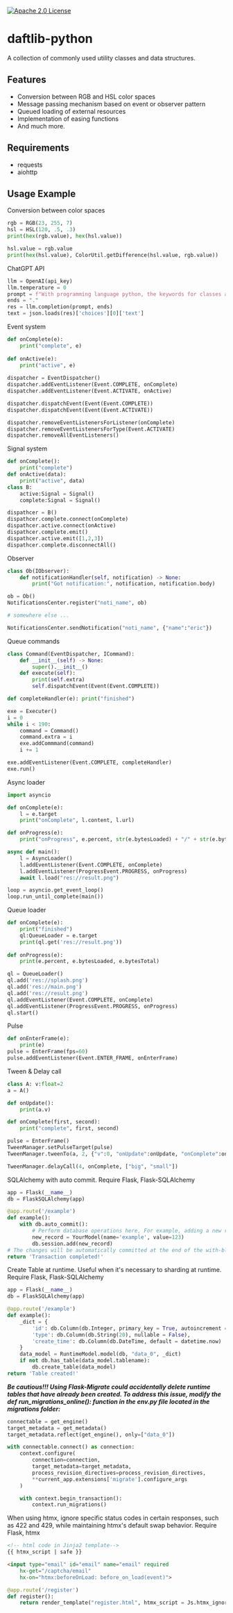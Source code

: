 [![Apache 2.0 License](https://img.shields.io/badge/license-Apache-blue.svg?style=flat)](LICENSE.md)

# daftlib-python
A collection of commonly used utility classes and data structures.

## Features
- Conversion between RGB and HSL color spaces
- Message passing mechanism based on event or observer pattern
- Queued loading of external resources
- Implementation of easing functions
- And much more.

## Requirements
- requests
- aiohttp

## Usage Example
Conversion between color spaces
```python
rgb = RGB(23, 255, 7)
hsl = HSL(120, .5, .3)
print(hex(rgb.value), hex(hsl.value))

hsl.value = rgb.value
print(hex(hsl.value), ColorUtil.getDifference(hsl.value, rgb.value))
```

ChatGPT API
```python
llm = OpenAI(api_key)
llm.temperature = 0
prompt = f"With programming language python, the keywords for classes and methods are [class, def], with programming language {target_lang}, the keywords for classes and methods are"
ends = "."
res = llm.completion(prompt, ends)
text = json.loads(res)['choices'][0]['text']
```

Event system
```python
def onComplete(e):
    print("complete", e)
    
def onActive(e):
    print("active", e)
    
dispatcher = EventDispatcher()
dispatcher.addEventListener(Event.COMPLETE, onComplete)
dispatcher.addEventListener(Event.ACTIVATE, onActive)

dispatcher.dispatchEvent(Event(Event.COMPLETE))
dispatcher.dispatchEvent(Event(Event.ACTIVATE))

dispatcher.removeEventListenersForListener(onComplete)
dispatcher.removeEventListenersForType(Event.ACTIVATE)
dispatcher.removeAllEventListeners()
```

Signal system
```python
def onComplete():
    print("complete")
def onActive(data):
    print("active", data)
class B:
    active:Signal = Signal()
    complete:Signal = Signal()

dispathcer = B()
dispathcer.complete.connect(onComplete)
dispathcer.active.connect(onActive)
dispathcer.complete.emit()
dispathcer.active.emit([1,2,3])
dispathcer.complete.disconnectAll()
```

Observer
```python
class Ob(IObserver):
    def notificationHandler(self, notification) -> None:
        print("Got notification:", notification, notification.body)

ob = Ob()
NotificationsCenter.register("noti_name", ob)

# somewhere else ...

NotificationsCenter.sendNotification("noti_name", {"name":"eric"})
```

Queue commands
```python
class Command(EventDispatcher, ICommand):
    def __init__(self) -> None:
        super().__init__()
    def execute(self):
        print(self.extra)
        self.dispatchEvent(Event(Event.COMPLETE))

def completeHandler(e): print("finished")

exe = Executer()
i = 0
while i < 190:
    command = Command()
    command.extra = i
    exe.addCommmand(command)
    i += 1

exe.addEventListener(Event.COMPLETE, completeHandler)
exe.run()
```

Async loader
```python
import asyncio

def onComplete(e):
    l = e.target
    print("onComplete", l.content, l.url)

def onProgress(e):
    print("onProgress", e.percent, str(e.bytesLoaded) + "/" + str(e.bytesTotal))

async def main():
    l = AsyncLoader()
    l.addEventListener(Event.COMPLETE, onComplete)
    l.addEventListener(ProgressEvent.PROGRESS, onProgress)
    await l.load("res://result.png")

loop = asyncio.get_event_loop()
loop.run_until_complete(main())
```

Queue loader
```python
def onComplete(e):
    print("finished")
    ql:QueueLoader = e.target
    print(ql.get('res://result.png'))
   
def onProgress(e):
    print(e.percent, e.bytesLoaded, e.bytesTotal)

ql = QueueLoader()
ql.add('res://splash.png')
ql.add('res://main.png')
ql.add('res://result.png')
ql.addEventListener(Event.COMPLETE, onComplete)
ql.addEventListener(ProgressEvent.PROGRESS, onProgress)
ql.start()
```

Pulse
```python
def onEnterFrame(e):
    print(e)
pulse = EnterFrame(fps=60)
pulse.addEventListener(Event.ENTER_FRAME, onEnterFrame)
```

Tween & Delay call
```python
class A: v:float=2
a = A()

def onUpdate():
    print(a.v)

def onComplete(first, second):
    print("complete", first, second)

pulse = EnterFrame()
TweenManager.setPulseTarget(pulse)
TweenManager.tweenTo(a, 2, {"v":0, "onUpdate":onUpdate, "onComplete":onComplete, "onCompleteParams":[1024, 2048], "ease":Easing.backEaseInOut})

TweenManager.delayCall(4, onComplete, ["big", "small"])
```

SQLAlchemy with auto commit. Require Flask, Flask-SQLAlchemy
```python
app = Flask(__name__)
db = FlaskSQLAlchemy(app)

@app.route('/example')
def example():
    with db.auto_commit():
        # Perform database operations here, For example, adding a new record:
        new_record = YourModel(name='example', value=123)
        db.session.add(new_record)
# The changes will be automatically committed at the end of the with-block if no exceptions occurred.
return 'Transaction completed!'
```

Create Table at runtime. Useful when it's necessary to sharding at runtime. Require Flask, Flask-SQLAlchemy
```python
app = Flask(__name__)
db = FlaskSQLAlchemy(app)

@app.route('/example')
def example():
    _dict = {
        'id': db.Column(db.Integer, primary_key = True, autoincrement = True),
        'type': db.Column(db.String(20), nullable = False),
        'create_time': db.Column(db.DateTime, default = datetime.now)
    }
    data_model = RuntimeModel.model(db, "data_0", _dict)
    if not db.has_table(data_model.tablename):
        db.create_table(data_model)
return 'Table created!'
```
***Be cautious!!! Using Flask-Migrate could accidentally delete runtime tables that have already been created. To address this issue, modify the def run_migrations_online(): function in the env.py file located in the migrations folder:***
```python
connectable = get_engine()
target_metadata = get_metadata()
target_metadata.reflect(get_engine(), only=["data_0"])

with connectable.connect() as connection:
    context.configure(
        connection=connection,
        target_metadata=target_metadata,
        process_revision_directives=process_revision_directives,
        **current_app.extensions['migrate'].configure_args
    )

    with context.begin_transaction():
        context.run_migrations()
```

When using htmx, ignore specific status codes in certain responses, such as 422 and 429, while maintaining htmx's default swap behavior. Require Flask, htmx
```html
<!-- html code in Jinja2 template-->
{{ htmx_script | safe }}

<input type="email" id="email" name="email" required
    hx-get="/captcha/email"
    hx-on="htmx:beforeOnLoad: before_on_load(event)">
```

```python
@app.route('/register')
def register():
    return render_template("register.html", htmx_script = Js.htmx_ignore_error([422, 429]))
```
